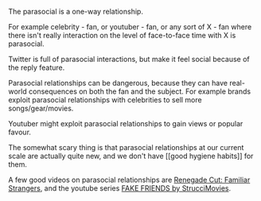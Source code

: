 The parasocial is a one-way relationship.

For example celebrity - fan, or youtuber - fan, or any sort of X - fan where there isn't really interaction on the level of face-to-face time with X is parasocial. 

Twitter is full of parasocial interactions, but make it feel social because of the reply feature. 

Parasocial relationships can be dangerous, because they can have real-world consequences on both the fan and the subject. For example brands exploit parasocial relationships with celebrities to sell more songs/gear/movies. 

Youtuber might exploit parasocial relationships to gain views or popular favour. 

The somewhat scary thing is that parasocial relationships at our current scale are actually quite new, and we don't have [[good hygiene habits]] for them. 

A few good videos on parasocial relationships are [Renegade Cut: Familiar Strangers](https://www.youtube.com/watch?v=X3_cNIxgGGY&ab_channel=RenegadeCut), and the youtube series [FAKE FRIENDS by StrucciMovies](https://www.youtube.com/watch?v=x3vD_CAYt4g&ab_channel=StrucciMovies).
